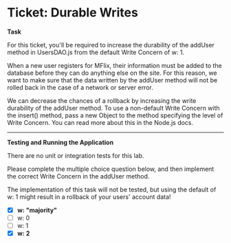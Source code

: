 # Ticket: Durable Writes

**Task**

For this ticket, you'll be required to increase the durability of the addUser method in UsersDAO.js from the default Write Concern of w: 1.

When a new user registers for MFlix, their information must be added to the database before they can do anything else on the site. For this reason, we want to make sure that the data written by the addUser method will not be rolled back in the case of a network or server error.

We can decrease the chances of a rollback by increasing the write durability of the addUser method. To use a non-default Write Concern with the insert() method, pass a new Object to the method specifying the level of Write Concern. You can read more about this in the Node.js docs.

---

**Testing and Running the Application**

There are no unit or integration tests for this lab.

Please complete the multiple choice question below, and then implement the correct Write Concern in the addUser method.

The implementation of this task will not be tested, but using the default of w: 1 might result in a rollback of your users' account data!



- [x] **w: "majority"**
- [ ] w: 0
- [ ] w: 1
- [x] **w: 2**
